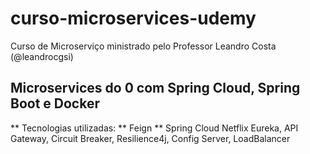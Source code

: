 # curso-microservices-udemy
Curso de Microserviço ministrado pelo Professor Leandro Costa (@leandrocgsi)


## Microservices do 0 com Spring Cloud, Spring Boot e Docker

** Tecnologias utilizadas:
** Feign 
** Spring Cloud Netflix Eureka, API Gateway, Circuit Breaker, Resilience4j, Config Server, LoadBalancer
